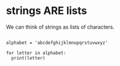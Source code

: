 ---
---

# strings ARE lists

We can think of strings as lists of characters.

~~~

alphabet = 'abcdefghijklmnopqrstuvwxyz'

for letter in alphabet:
  print(letter)

~~~
